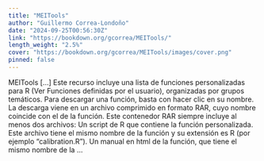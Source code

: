 ```yaml
---
title: "MEITools"
author: "Guillermo Correa-Londoño"
date: "2024-09-25T00:56:30Z"
link: "https://bookdown.org/gcorrea/MEITools/"
length_weight: "2.5%"
cover: "https://bookdown.org/gcorrea/MEITools/images/cover.png"
pinned: false
---
```


MEITools [...] Este recurso incluye una lista de funciones personalizadas para R (Ver Funciones definidas por el usuario), organizadas por grupos temáticos. Para descargar una función, basta con hacer clic en su nombre. La descarga viene en un archivo comprimido en formato RAR, cuyo nombre coincide con el de la función. Este contenedor RAR siempre incluye al menos dos archivos: Un script de R que contiene la función personalizada. Este archivo tiene el mismo nombre de la función y su extensión es R (por ejemplo “calibration.R”). Un manual en html de la función, que tiene el mismo nombre de la  ...
